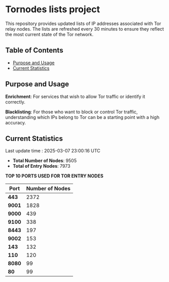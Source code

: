 # Tornodes lists project

This repository provides updated lists of IP addresses associated with Tor relay nodes. The lists are refreshed every 30 minutes to ensure they reflect the most current state of the Tor network.

## Table of Contents

- [Purpose and Usage](#purpose-and-usage)
- [Current Statistics](#current-statistics)


## Purpose and Usage

**Enrichment**: For services that wish to allow Tor traffic or identify it correctly.

**Blacklisting**: For those who want to block or control Tor traffic, understanding which IPs belong to Tor can be a starting point with a high accuracy.

## Current Statistics

Last update time : 2025-03-07 23:00:16 UTC

- **Total Number of Nodes**: 9505
- **Total of Entry Nodes**: 7973

**TOP 10 PORTS USED FOR TOR ENTRY NODES**

| **Port** | **Number of Nodes** |
|------|-----------------|
| **443**   | 2372  |
| **9001**   | 1828  |
| **9000**   | 439  |
| **9100**   | 338  |
| **8443**   | 197  |
| **9002**   | 153  |
| **143**   | 132  |
| **110**   | 120  |
| **8080**   | 99  |
| **80**   | 99  |

